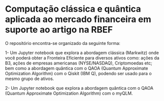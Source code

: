 # Computação clássica e quântica aplicada ao mercado financeira em suporte ao artigo na RBEF



O repositório encontra-se organizado da seguinte forma: 

1- Um Jupyter notebook que explora a abordagem clássica (Markwitz) onde você poderá obter a Fronteira Eficiente para diversos ativos como: ações da B3, ações de empresas americanas (NYSE/NASDAQ), Criptomoedas etc; bem como a abordagem quântica com o QAOA (Quantum Approximate Optimization Algorithm) com o Qiskit (IBM Q), podendo ser usado para o mesmo grupo de ativos.

2- Um Jupyter notebook que explora a abordagem quântica com o QAOA (Quantum Approximate Optimization Algorithm) com o myQLM.
